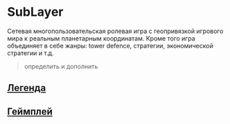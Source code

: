 # SubLayer

Сетевая многопользовательская ролевая игра с геопривязкой игрового мира к реальным планетарным координатам.
Кроме того игра объединяет в себе жанры: tower defence, стратегии, экономической стратегии и т.д. 
>определить и дополнить

## [Легенда](legend)

## [Геймплей](gameplay)

